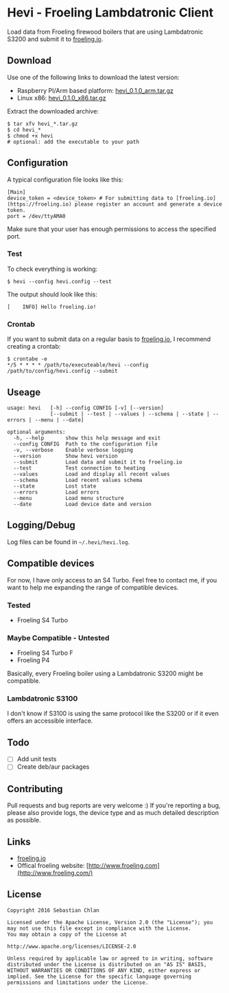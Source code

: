 # Hevi - Froeling Lambdatronic Client

Load data from Froeling firewood boilers that are using Lambdatronic S3200 and submit it to [froeling.io](https://froeling.io). 

## Download

Use one of the following links to download the latest version:

- Raspberry PI/Arm based platform: [hevi_0.1.0_arm.tar.gz]()
- Linux x86: [hevi_0.1.0_x86.tar.gz]()

Extract the downloaded archive:

```
$ tar xfv hevi_*.tar.gz
$ cd hevi_*
$ chmod +x hevi
# optional: add the executable to your path
```

## Configuration 

A typical configuration file looks like this:

```
[Main]
device_token = <device_token> # For submitting data to [froeling.io](https://froeling.io) please register an account and generate a device token.
port = /dev/ttyAMA0
```

Make sure that your user has enough permissions to access the specified port.

### Test

To check everything is working:

```
$ hevi --config hevi.config --test
```

The output should look like this:

```
[    INFO] Hello froeling.io!
```


### Crontab 

If you want to submit data on a regular basis to [froeling.io](https://froeling.io), I recommend creating a crontab:

```
$ crontabe -e
*/5 * * * * /path/to/executeable/hevi --config /path/to/config/hevi.config --submit
```

## Useage

```
usage: hevi   [-h] --config CONFIG [-v] [--version]
              [--submit | --test | --values | --schema | --state | --errors | --menu | --date]

optional arguments:
  -h, --help       show this help message and exit
  --config CONFIG  Path to the configuration file
  -v, --verbose    Enable verbose logging
  --version        Show hevi version
  --submit         Load data and submit it to froeling.io
  --test           Test connection to heating
  --values         Load and display all recent values
  --schema         Load recent values schema
  --state          Lost state
  --errors         Load errors
  --menu           Load menu structure
  --date           Load device date and version
```

## Logging/Debug

Log files can be found in `~/.hevi/hevi.log`.

## Compatible devices

For now, I have only access to an S4 Turbo. Feel free to contact me, if you want to help me expanding the range of compatible devices.

### Tested
 - Froeling S4 Turbo

### Maybe Compatible - Untested
 - Froeling S4 Turbo F
 - Froeling P4

Basically, every Froeling boiler using a Lambdatronic S3200 might be compatible.   

### Lambdatronic S3100

I don't know if S3100 is using the same protocol like the S3200 or if it even offers an accessible interface.

## Todo

- [ ] Add unit tests
- [ ] Create deb/aur packages 

## Contributing 

Pull requests and bug reports are very welcome :)
If you're reporting a bug, please also provide logs, the device type and as much detailed description as possible.  

## Links

- [froeling.io](https://froeling.io)
- Offical froeling website: [http://www.froeling.com](http://www.froeling.com/)

## License 

```
Copyright 2016 Sebastian Chlan

Licensed under the Apache License, Version 2.0 (the "License"); you may not use this file except in compliance with the License.
You may obtain a copy of the License at

http://www.apache.org/licenses/LICENSE-2.0

Unless required by applicable law or agreed to in writing, software distributed under the License is distributed on an "AS IS" BASIS, WITHOUT WARRANTIES OR CONDITIONS OF ANY KIND, either express or implied. See the License for the specific language governing permissions and limitations under the License.
```
